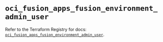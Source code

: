 # `oci_fusion_apps_fusion_environment_admin_user`

Refer to the Terraform Registry for docs: [`oci_fusion_apps_fusion_environment_admin_user`](https://registry.terraform.io/providers/hashicorp/oci/7.19.0/docs/resources/fusion_apps_fusion_environment_admin_user).
